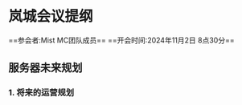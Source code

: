 # **岚城会议提纲**
 ==参会者:Mist MC团队成员==
 ==开会时间:2024年11月2日 8点30分==
 ## 服务器未来规划
### 1. 将来的运营规划




<!--stackedit_data:
eyJoaXN0b3J5IjpbLTIwODI1NzE3NjJdfQ==
-->